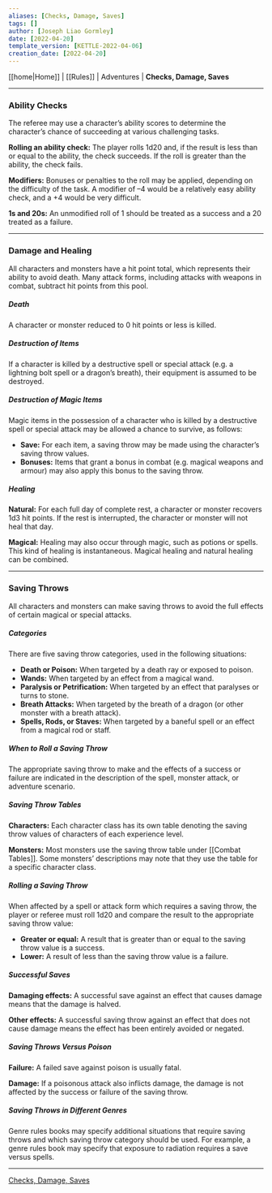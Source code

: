 ```yaml
---
aliases: [Checks, Damage, Saves]
tags: []
author: [Joseph Liao Gormley]
date: [2022-04-20]
template_version: [KETTLE-2022-04-06]
creation_date: [2022-04-20]
---
```

<!-- Home | Character Creation | -->
[[home|Home]] | [[Rules]] | Adventures | **Checks, Damage, Saves**
___
### Ability Checks
The referee may use a character’s ability scores to determine the character’s chance of succeeding at various challenging tasks.

**Rolling an ability check:** The player rolls 1d20 and, if the result is less than or equal to the ability, the check succeeds. If the roll is greater than the ability, the check fails.

**Modifiers:** Bonuses or penalties to the roll may be applied, depending on the difficulty of the task. A modifier of –4 would be a relatively easy ability check, and a +4 would be very difficult.

**1s and 20s:** An unmodified roll of 1 should be treated as a success and a 20 treated as a failure.

___
### Damage and Healing
All characters and monsters have a hit point total, which represents their ability to avoid death. Many attack forms, including attacks with weapons in combat, subtract hit points from this pool.

##### Death
A character or monster reduced to 0 hit points or less is killed.

##### Destruction of Items
If a character is killed by a destructive spell or special attack (e.g. a lightning bolt spell or a dragon’s breath), their equipment is assumed to be destroyed.

##### Destruction of Magic Items
Magic items in the possession of a character who is killed by a destructive spell or special attack may be allowed a chance to survive, as follows:

* **Save:** For each item, a saving throw may be made using the character’s saving throw values.
* **Bonuses:** Items that grant a bonus in combat (e.g. magical weapons and armour) may also apply this bonus to the saving throw.

##### Healing
**Natural:** For each full day of complete rest, a character or monster recovers 1d3 hit points. If the rest is interrupted, the character or monster will not heal that day.

**Magical:** Healing may also occur through magic, such as potions or spells. This kind of healing is instantaneous. Magical healing and natural healing can be combined.

___
### Saving Throws
All characters and monsters can make saving throws to avoid the full effects of certain magical or special attacks.

##### Categories
There are five saving throw categories, used in the following situations:

* **Death or Poison:** When targeted by a death ray or exposed to poison.
* **Wands:** When targeted by an effect from a magical wand.
* **Paralysis or Petrification:** When targeted by an effect that paralyses or turns to stone.
* **Breath Attacks:** When targeted by the breath of a dragon (or other monster with a breath attack).
* **Spells, Rods, or Staves:** When targeted by a baneful spell or an effect from a magical rod or staff.

##### When to Roll a Saving Throw
The appropriate saving throw to make and the effects of a success or failure are indicated in the description of the spell, monster attack, or adventure scenario.

##### Saving Throw Tables
**Characters:** Each character class has its own table denoting the saving throw values of characters of each experience level.

**Monsters:** Most monsters use the saving throw table under [[Combat Tables]]. <!-- #Revisit -->Some monsters’ descriptions may note that they use the table for a specific character class.

##### Rolling a Saving Throw
When affected by a spell or attack form which requires a saving throw, the player or referee must roll 1d20 and compare the result to the appropriate saving throw value:

* **Greater or equal:** A result that is greater than or equal to the saving throw value is a success.
* **Lower:** A result of less than the saving throw value is a failure.

##### Successful Saves
**Damaging effects:** A successful save against an effect that causes damage means that the damage is halved.

**Other effects:** A successful saving throw against an effect that does not cause damage means the effect has been entirely avoided or negated.

##### Saving Throws Versus Poison
**Failure:** A failed save against poison is usually fatal.

**Damage:** If a poisonous attack also inflicts damage, the damage is not affected by the success or failure of the saving throw.

##### Saving Throws in Different Genres
Genre rules books may specify additional situations that require saving throws and which saving throw category should be used. For example, a genre rules book may specify that exposure to radiation requires a save versus spells.


___
[Checks, Damage, Saves](https://oldschoolessentials.necroticgnome.com/srd/index.php/Checks,_Damage,_Saves)

<!--*See also:* 
*References:*
*Source:* -->
<!-- Sources, read more, links, etc. -->
<!-- *Source: Entry by [[Mike Maxin]].* -->
<!-- Leave an empty line at the end, otherwise Exporter complains. -->
